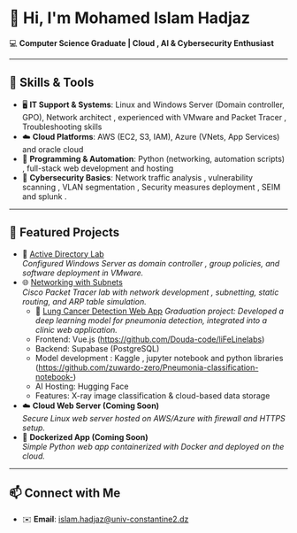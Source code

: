 # 👋 Hi, I'm Mohamed Islam Hadjaz  

💻 **Computer Science Graduate | Cloud , AI & Cybersecurity Enthusiast**  

---

## 🔧 Skills & Tools
- 🖥️ **IT Support & Systems**: Linux and Windows Server (Domain controller, GPO), Network architect , experienced with VMware and Packet Tracer , Troubleshooting skills
- ☁️ **Cloud Platforms**: AWS (EC2, S3, IAM), Azure (VNets, App Services) and oracle cloud
- 🐍 **Programming & Automation**: Python (networking, automation scripts) , full-stack web development and hosting
- 🔐 **Cybersecurity Basics**: Network traffic analysis , vulnerability scanning , VLAN segmentation , Security measures deployment , SEIM and splunk .

---

## 📂 Featured Projects
- 📡 [Active Directory  Lab](https://github.com/zuwardo-zero/Active-directory-experimentations-with-VMware)  
  *Configured Windows Server as domain controller , group policies, and software deployment in VMware.*  
- 🌐 [Networking with Subnets](https://github.com/zuwardo-zero/Network-segmentation-and-static-configuration--cisco-packet-tracer-)  
  *Cisco Packet Tracer lab with network development , subnetting, static routing, and ARP table simulation.*
  - 🧠 [Lung Cancer Detection Web App](https://drive.google.com/file/d/13JuANtdw2-UmjQEOzLfMAWbr46ydOVwO/view?usp=sharing) 
  *Graduation project: Developed a deep learning model for pneumonia detection, integrated into a clinic web application.*  
  - Frontend: Vue.js  (https://github.com/Douda-code/liFeLinelabs)
  - Backend: Supabase (PostgreSQL)
  - Model development : Kaggle , jupyter notebook and python libraries (https://github.com/zuwardo-zero/Pneumonia-classification-notebook-)
  - AI Hosting: Hugging Face  
  - Features: X-ray image classification & cloud-based data storage
- ☁️ **Cloud Web Server (Coming Soon)**  
  *Secure Linux web server hosted on AWS/Azure with firewall and HTTPS setup.*  
- 🐳 **Dockerized App (Coming Soon)**  
  *Simple Python web app containerized with Docker and deployed on the cloud.*  

---

## 📫 Connect with Me
- ✉️ **Email**: islam.hadjaz@univ-constantine2.dz  
